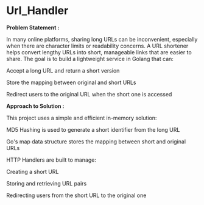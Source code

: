 # Url_Handler
**Problem Statement :**

In many online platforms, sharing long URLs can be inconvenient, especially when there are character limits or readability concerns. A URL shortener helps convert lengthy URLs into short, manageable links that are easier to share. The goal is to build a lightweight service in Golang that can:

Accept a long URL and return a short version

Store the mapping between original and short URLs

Redirect users to the original URL when the short one is accessed

**Approach to Solution :**

This project uses a simple and efficient in-memory solution:

MD5 Hashing is used to generate a short identifier from the long URL

Go's map data structure stores the mapping between short and original URLs

HTTP Handlers are built to manage:

Creating a short URL

Storing and retrieving URL pairs

Redirecting users from the short URL to the original one
